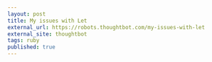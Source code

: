 ```yaml
---
layout: post
title: My issues with Let
external_url: https://robots.thoughtbot.com/my-issues-with-let
external_site: thoughtbot
tags: ruby
published: true
---
```

